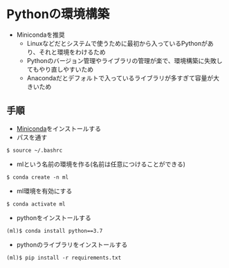 # Pythonの環境構築

+ Minicondaを推奨
  + Linuxなどだとシステムで使うために最初から入っているPythonがあり、それと環境をわけるため
  + Pythonのバージョン管理やライブラリの管理が楽で、環境構築に失敗してもやり直しやすいため
  + Anacondaだとデフォルトで入っているライブラリが多すぎて容量が大きいため

## 手順
+ [Miniconda](https://docs.conda.io/en/latest/miniconda.html)をインストールする
+ パスを通す
```
$ source ~/.bashrc
```
+ mlという名前の環境を作る(名前は任意につけることができる)
```
$ conda create -n ml
```
+ ml環境を有効にする
```
$ conda activate ml
```
+ pythonをインストールする
```
(ml)$ conda install python==3.7
```
+ pythonのライブラリをインストールする
```
(ml)$ pip install -r requirements.txt
```
